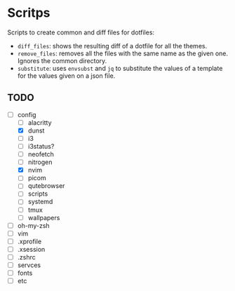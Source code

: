 # Scritps

Scripts to create common and diff files for dotfiles:

- `diff_files`: shows the resulting diff of a dotfile for all the themes.
- `remove_files`: removes all the files with the same name as the given one. Ignores the common directory.
- `substitute`: uses `envsubst` and `jq` to substitute the values of a template for the values given on a json file.

## TODO

- [ ] config
  - [ ] alacritty
  - [x] dunst
  - [ ] i3
  - [ ] i3status?
  - [ ] neofetch
  - [ ] nitrogen
  - [x] nvim
  - [ ] picom
  - [ ] qutebrowser
  - [ ] scripts
  - [ ] systemd
  - [ ] tmux
  - [ ] wallpapers
- [ ] oh-my-zsh
- [ ] vim
- [ ] .xprofile
- [ ] .xsession
- [ ] .zshrc
- [ ] servces
- [ ] fonts
- [ ] etc

